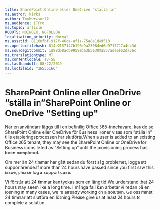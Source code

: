 ```yaml
---
title: SharePoint Online eller OneDrive ”ställa in”
ms.author: kirks
author: Techwriter40
ms.audience: ITPro
ms.topic: article
ROBOTS: NOINDEX, NOFOLLOW
localization_priority: Normal
ms.assetid: 8110efbf-917f-46ce-af1a-75a8a1d49510
ms.openlocfilehash: 814e2157147b192d9a23084ed6d9715777a4dc3d
ms.sourcegitcommit: 1d98db8acb9959aba3b5e308a567ade6b62da56c
ms.translationtype: MT
ms.contentlocale: sv-SE
ms.lasthandoff: 08/22/2019
ms.locfileid: "36535166"
---
```

# <a name="sharepoint-online-or-onedrive-setting-up"></a><span data-ttu-id="21a00-102">SharePoint Online eller OneDrive ”ställa in”</span><span class="sxs-lookup"><span data-stu-id="21a00-102">SharePoint Online or OneDrive "Setting up"</span></span>

<span data-ttu-id="21a00-103">När en användare läggs till i en befintlig Office 365-innehavare, kan de se SharePoint Online eller OneDrive för Business ikoner visas som ”ställa in” tills etableringsprocessen har slutförts.</span><span class="sxs-lookup"><span data-stu-id="21a00-103">When a user is added to an existing Office 365 tenant, they may see the SharePoint Online or OneDrive for Business icons listed as "Setting up" until the provisioning process has been completed.</span></span>

<span data-ttu-id="21a00-104">Om mer än 24 timmar har gått sedan du först såg problemet, logga ett supportärende.</span><span class="sxs-lookup"><span data-stu-id="21a00-104">If more than 24 hours have passed since you first saw this issue, please log a support case.</span></span>

<span data-ttu-id="21a00-105">Vi förstår att 24 timmar kan tyckas som en lång tid.</span><span class="sxs-lookup"><span data-stu-id="21a00-105">We understand that 24 hours may seem like a long time.</span></span> <span data-ttu-id="21a00-106">I många fall kan arbetar vi redan på en lösning.</span><span class="sxs-lookup"><span data-stu-id="21a00-106">In many cases, we're already working on a solution.</span></span> <span data-ttu-id="21a00-107">Ge oss minst 24 timmar att slutföra en lösning.</span><span class="sxs-lookup"><span data-stu-id="21a00-107">Please give us at least 24 hours to complete a solution.</span></span>

